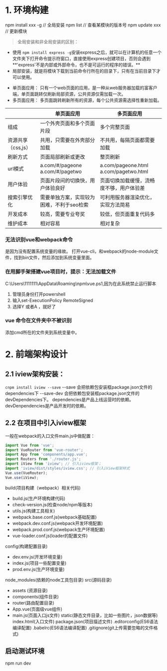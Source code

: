 # 1. 环境构建
npm install xxx -g  // 全局安装
npm list // 查看某模块的版本号
npm update xxx // 更新模块

> 全局安装和非全局安装的区别：
- 使用 `npm install express -g`安装express之后，就可以在计算机的任意一个文件夹下打开命令提示符窗口，直接使用express创建项目，否则会遇到**'express'不是内部或外部命令，也不是可运行的程序的错误。**
- 局部安装，就是将模块下载到当前命令行所在的目录下，只有在当前目录下才可以使用。
  
* 单页面应用：
  只有一个web页面的应用，是一种从web服务器加载的富客户端，单页面跳转仅刷新局部资源，公共资源仅需加载一次。
* 多页面应用：
  多页面跳转刷新所有的资源，每个公共资源需选择性重新加载。

| |单页面应用|多页面应用|
|--|--|--|
|组成|一个外壳页面和多个页面片段|多个完整页面|
|资源共享（css,js）|共用，只需要在外壳部分加载|不共用，每隔页面都需要加载|
|刷新方式|页面局部刷新或更改|整页刷新|
|url模式|a.com/#/pageone a.com/#/pagetwo|a.com/pageone.html a.com/pagetwo.html|
|用户体验|页面片段间的切换快，用户体验良好|页面切换加载缓慢，流畅度不够，用户体验差|
|搜索引擎优化|需要单独方案，实现较为困难，不利于seo检索|可利用服务器渲染优化，实现方法简易|
|开发成本|较高，需要专业夸奖|较低，但页面重复代码多|
|维护成本|相对容易|相对复杂|

### 无法识别vue和webpack命令
是因为没有配置系统变量的缘故。
打开vue-cli，和webpack的node-module文件，找到bin文件，然后添加到系统变量里面。

### 在用脚手架搭建vue项目时，提示：无法加载文件 
C:\Users\1111111\AppData\Roaming\npm\vue.ps1,因为在此系统禁止运行脚本

1. 管理员身份打开powershell
2. 输入set-ExecutionPolicy RemoteSigned
3. 选择Y 或者A ，就好了


### vue 命令在文件夹中不被识别
添加cmd所在的文件夹到系统变量中。

# 2. 前端架构设计
## 2.1 iview架构安装：
`cnpm install iview --save`
--save 会把依赖包安装框package.json文件的dependencies下
--save-dev 会把依赖包安装框package.json文件的devDependencies下。
dependencies是产品上线运营时的依赖。
devDenpendencies是产品开发时的依赖。

## 2.2 在项目中引入iview框架
一般在webpack的入口文件main.js中做配置：
```js
import Vue from 'vue';
import VueRouter from 'vue-router';
import App from 'components/app.vue';
import Routers from './router.js';
import iView from 'iview'; // 引入iview框架；
import 'iview/dist/styles/iview.css'; // 引入iView框架样式
Vue.use(VueRouter);
Vue.use(iView);
```
build(项目构建（webpack）相关代码)
  - build.js(生产环境构建代码)
  - check-version.js(检查node/npm等版本)
  - utils.js(构建工具相关)
  - webpack.base.conf.js(webpack基础配置)
  - webpack.dev.conf.js(webpack开发环境配置)
  - webpack.prod.conf.js(webpack生产环境配置)
  - vue-loader.conf.js(loader的配置文件)

config(构建配置目录)
  - dev.env.js(开发环境变量)
  - index.js(项目一些配置变量)
  - prod.env.js(生产环境变量)

node_modules(依赖的node工具包目录)
src(源码目录)
  - assets (资源目录)
  - components(组件目录)
  - router(路由配置目录)
  - App.vue(页面级vue组件)
  - main.js(页面入口js文件)
static(静态文件目录，比如一些图片，json数据等)
index.html(入口文件)
package.json(项目描述文件)
.editorconfig(ES6语法编译配置)
.babelrc(ES6语法编译配置)
.gitignore(git上传需要忽略的文件格式)

## 启动测试环境
npm run dev
